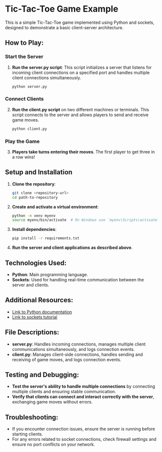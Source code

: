 
# Tic-Tac-Toe Game Example

This is a simple Tic-Tac-Toe game implemented using Python and sockets, designed to demonstrate a basic client-server architecture.

## How to Play:

### Start the Server
1. **Run the server.py script**: This script initializes a server that listens for incoming client connections on a specified port and handles multiple client connections simultaneously.
    ```bash
    python server.py
    ```

### Connect Clients
2. **Run the client.py script** on two different machines or terminals. This script connects to the server and allows players to send and receive game moves.
    ```bash
    python client.py
    ```

### Play the Game
3. **Players take turns entering their moves**. The first player to get three in a row wins!

## Setup and Installation

1. **Clone the repository**:
    ```bash
    git clone <repository-url>
    cd path-to-repository
    ```

2. **Create and activate a virtual environment**:
    ```bash
    python -m venv myenv
    source myenv/bin/activate  # On Windows use `myenv\Scripts\activate`
    ```

3. **Install dependencies**:
    ```bash
    pip install -r requirements.txt
    ```

4. **Run the server and client applications as described above**.

## Technologies Used:

- **Python**: Main programming language.
- **Sockets**: Used for handling real-time communication between the server and clients.

## Additional Resources:

- [Link to Python documentation](https://docs.python.org/3/)
- [Link to sockets tutorial](https://realpython.com/python-sockets/)

## File Descriptions:

- **server.py**: Handles incoming connections, manages multiple client communications simultaneously, and logs connection events.
- **client.py**: Manages client-side connections, handles sending and receiving of game moves, and logs connection events.

## Testing and Debugging:

- **Test the server's ability to handle multiple connections** by connecting multiple clients and ensuring stable communication.
- **Verify that clients can connect and interact correctly with the server**, exchanging game moves without errors.

## Troubleshooting:

- If you encounter connection issues, ensure the server is running before starting clients.
- For any errors related to socket connections, check firewall settings and ensure no port conflicts on your network.
